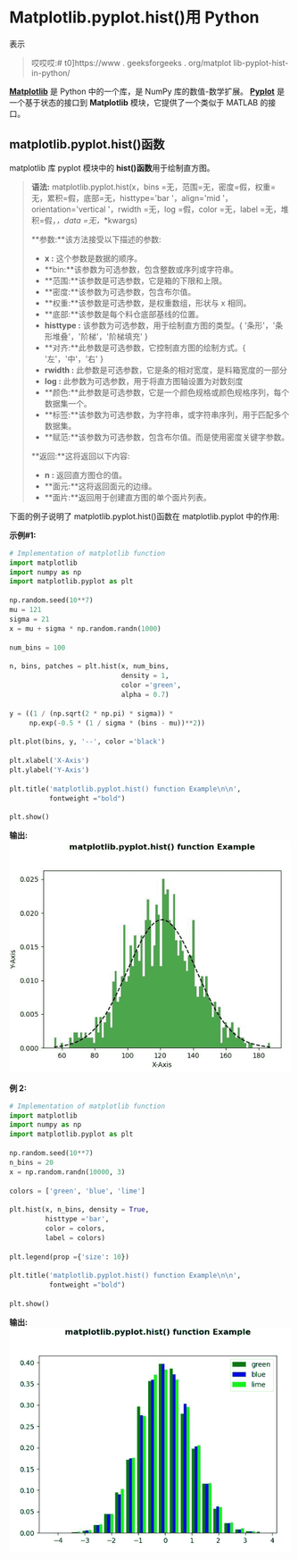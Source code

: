 # Matplotlib.pyplot.hist()用 Python

表示

> 哎哎哎:# t0]https://www . geeksforgeeks . org/matplot lib-pyplot-hist-in-python/

**[Matplotlib](https://www.geeksforgeeks.org/python-introduction-matplotlib/)** 是 Python 中的一个库，是 NumPy 库的数值-数学扩展。 **[Pyplot](https://www.geeksforgeeks.org/pyplot-in-matplotlib/)** 是一个基于状态的接口到 **Matplotlib** 模块，它提供了一个类似于 MATLAB 的接口。

## matplotlib.pyplot.hist()函数

matplotlib 库 pyplot 模块中的 **hist()函数**用于绘制直方图。

> **语法:** matplotlib.pyplot.hist(x，bins =无，范围=无，密度=假，权重=无，累积=假，底部=无，histtype='bar '，align='mid '，orientation='vertical '，rwidth =无，log =假，color =无，label =无，堆积=假，*，data =无，*\*kwargs)
> 
> **参数:**该方法接受以下描述的参数:
> 
> *   **x :** 这个参数是数据的顺序。
> *   **bin:**该参数为可选参数，包含整数或序列或字符串。
> *   **范围:**该参数是可选参数，它是箱的下限和上限。
> *   **密度:**该参数为可选参数，包含布尔值。
> *   **权重:**该参数是可选参数，是权重数组，形状与 x 相同。
> *   **底部:**该参数是每个料仓底部基线的位置。
> *   **histtype :** 该参数为可选参数，用于绘制直方图的类型。{ '条形'，'条形堆叠'，'阶梯'，'阶梯填充' }
> *   **对齐:**此参数是可选参数，它控制直方图的绘制方式。{ '左'，'中'，'右' }
> *   **rwidth :** 此参数是可选参数，它是条的相对宽度，是料箱宽度的一部分
> *   **log :** 此参数为可选参数，用于将直方图轴设置为对数刻度
> *   **颜色:**此参数是可选参数，它是一个颜色规格或颜色规格序列，每个数据集一个。
> *   **标签:**该参数为可选参数，为字符串，或字符串序列，用于匹配多个数据集。
> *   **赋范:**该参数为可选参数，包含布尔值。而是使用密度关键字参数。
> 
> **返回:**这将返回以下内容:
> 
> *   **n :** 返回直方图仓的值。
> *   **面元:**这将返回面元的边缘。
> *   **面片:**返回用于创建直方图的单个面片列表。

下面的例子说明了 matplotlib.pyplot.hist()函数在 matplotlib.pyplot 中的作用:

**示例#1:**

```py
# Implementation of matplotlib function
import matplotlib
import numpy as np
import matplotlib.pyplot as plt

np.random.seed(10**7)
mu = 121 
sigma = 21
x = mu + sigma * np.random.randn(1000)

num_bins = 100

n, bins, patches = plt.hist(x, num_bins, 
                            density = 1, 
                            color ='green',
                            alpha = 0.7)

y = ((1 / (np.sqrt(2 * np.pi) * sigma)) *
     np.exp(-0.5 * (1 / sigma * (bins - mu))**2))

plt.plot(bins, y, '--', color ='black')

plt.xlabel('X-Axis')
plt.ylabel('Y-Axis')

plt.title('matplotlib.pyplot.hist() function Example\n\n',
          fontweight ="bold")

plt.show()
```

**输出:**
![](img/3946c79f433dcdabc43dc30101565da8.png)

**例 2:**

```py
# Implementation of matplotlib function
import matplotlib
import numpy as np
import matplotlib.pyplot as plt

np.random.seed(10**7)
n_bins = 20
x = np.random.randn(10000, 3)

colors = ['green', 'blue', 'lime']

plt.hist(x, n_bins, density = True, 
         histtype ='bar',
         color = colors,
         label = colors)

plt.legend(prop ={'size': 10})

plt.title('matplotlib.pyplot.hist() function Example\n\n',
          fontweight ="bold")

plt.show()
```

**输出:**
![](img/f0ebb48100cb4ed930fefe1c4138b4f2.png)